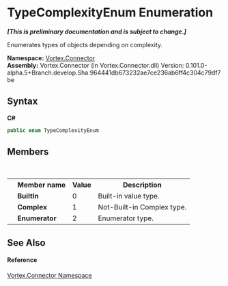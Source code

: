 # TypeComplexityEnum Enumeration
 _**\[This is preliminary documentation and is subject to change.\]**_

Enumerates types of objects depending on complexity.

**Namespace:**&nbsp;<a href="N_Vortex_Connector.md">Vortex.Connector</a><br />**Assembly:**&nbsp;Vortex.Connector (in Vortex.Connector.dll) Version: 0.101.0-alpha.5+Branch.develop.Sha.964441db673232ae7ce236ab6ff4c304c79df7be

## Syntax

**C#**<br />
``` C#
public enum TypeComplexityEnum
```


## Members
&nbsp;<table><tr><th></th><th>Member name</th><th>Value</th><th>Description</th></tr><tr><td /><td target="F:Vortex.Connector.TypeComplexityEnum.BuiltIn">**BuiltIn**</td><td>0</td><td>Built-in value type.</td></tr><tr><td /><td target="F:Vortex.Connector.TypeComplexityEnum.Complex">**Complex**</td><td>1</td><td>Not-Built-in Complex type.</td></tr><tr><td /><td target="F:Vortex.Connector.TypeComplexityEnum.Enumerator">**Enumerator**</td><td>2</td><td>Enumerator type.</td></tr></table>

## See Also


#### Reference
<a href="N_Vortex_Connector.md">Vortex.Connector Namespace</a><br />